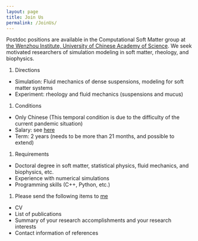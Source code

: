 ```yaml
---
layout: page
title: Join Us
permalink: /JoinUs/
---
```


Postdoc positions are available in the Computational Soft Matter group at [the Wenzhou Institute, University of Chinese Academy of Science](http://www.wiucas.ac.cn). We seek motivated researchers of simulation modeling in soft matter, rheology, and biophysics.
1. Directions
- Simulation: Fluid mechanics of dense suspensions, modeling for soft matter systems
- Experiment: rheology and fluid mechanics (suspensions and mucus)
1. Conditions
- Only Chinese (This temporal condition is due to the difficulty of the current pandemic situation)
- Salary: see [here](http://www.wiucas.ac.cn/hr/2020/272.html)
- Term: 2 years (needs to be more than 21 months, and possible to extend)
1. Requirements
- Doctoral degree in soft matter, statistical physics, fluid mechanics, and biophysics, etc.
- Experience with numerical simulations
- Programming skills (C++, Python, etc.)
1. Please send the following items to [me](mailto:seto@wibe.ac.cn) 
- CV 
- List of publications
- Summary of your research accomplishments and your research interests
- Contact information of references
